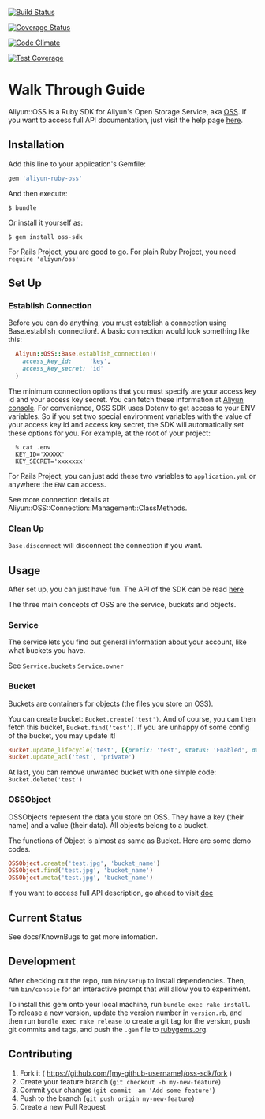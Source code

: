 [![Build Status](https://travis-ci.org/42thcoder/oss-ruby-sdk.svg?branch=master)](https://travis-ci.org/42thcoder/oss-ruby-sdk)

[![Coverage Status](https://coveralls.io/repos/42thcoder/oss-ruby-sdk/badge.svg?branch=master&service=github)](https://coveralls.io/github/42thcoder/oss-ruby-sdk?branch=master)

[![Code Climate](https://codeclimate.com/github/42thcoder/oss-ruby-sdk/badges/gpa.svg)](https://codeclimate.com/github/42thcoder/oss-ruby-sdk)

[![Test Coverage](https://codeclimate.com/github/42thcoder/oss-ruby-sdk/badges/coverage.svg)](https://codeclimate.com/github/42thcoder/oss-ruby-sdk/coverage)

# Walk Through Guide

Aliyun::OSS is a Ruby SDK for Aliyun's Open Storage Service, aka [OSS](http://www.aliyun.com/product/oss/). If you want to access full
 API documentation, just visit the help page [here](https://docs.aliyun.com/?spm=5176.383663.13.7.VXxXyZ#/pub/oss/api-reference/abstract). 
  
## Installation

Add this line to your application's Gemfile:

```ruby
gem 'aliyun-ruby-oss'
```

And then execute:

    $ bundle

Or install it yourself as:

    $ gem install oss-sdk

For Rails Project, you are good to go. For plain Ruby Project, you need `require 'aliyun/oss'`

## Set Up

### Establish Connection

Before you can do anything, you must establish a connection using Base.establish_connection!.  A basic connection would look something like this:
 
```ruby
  Aliyun::OSS::Base.establish_connection!(
    access_key_id:     'key', 
    access_key_secret: 'id'
  )
```
 
The minimum connection options that you must specify are your access key id and your access key secret. You can fetch these information at [Aliyun console](https://oss.console.aliyun.com/index#/).
For convenience, OSS SDK uses Dotenv to get access to your ENV variables. So if you set two special environment variables with the value of your access key id and access key secret, 
the SDK will automatically set these options for you. For example, at the root of your project:
 
 ```
   % cat .env
   KEY_ID='XXXXX'
   KEY_SECRET='xxxxxxx'
 ```
 
For Rails Project, you can just add these two variables to `application.yml` or anywhere the `ENV` can access.

See more connection details at Aliyun::OSS::Connection::Management::ClassMethods.

### Clean Up
    
`Base.disconnect` will disconnect the connection if you want.


## Usage

After set up, you can just have fun. The API of the SDK can be read [here](http://github.com)

The three main concepts of OSS are the service, buckets and objects. 

### Service 

The service lets you find out general information about your account, like what buckets you have. 

See `Service.buckets` `Service.owner`

### Bucket

Buckets are containers for objects (the files you store on OSS). 

You can create bucket: `Bucket.create('test')`. And of course, you can then fetch this bucket, 
`Bucket.find('test')`. If you are unhappy of some config of the bucket, you may update it!

```ruby
Bucket.update_lifecycle('test', [{prefix: 'test', status: 'Enabled', days: 1}])
Bucket.update_acl('test', 'private')
```

At last, you can remove unwanted bucket with one simple code: `Bucket.delete('test')`


### OSSObject

OSSObjects represent the data you store on OSS. They have a key (their name) and a value (their data). All objects belong to a
bucket.

The functions of Object is almost as same as Bucket. Here are some demo codes.

```ruby
OSSObject.create('test.jpg', 'bucket_name')
OSSObject.find('test.jpg', 'bucket_name')
OSSObject.meta('test.jpg', 'bucket_name')
```


If you want to access full API description, go ahead to visit [doc](http://www.rubydoc.info/)


## Current Status

See docs/KnownBugs to get more infomation.

## Development

After checking out the repo, run `bin/setup` to install dependencies. Then, run `bin/console` for an interactive prompt that will allow you to experiment.

To install this gem onto your local machine, run `bundle exec rake install`. To release a new version, update the version number in `version.rb`, and then run `bundle exec rake release` to create a git tag for the version, push git commits and tags, and push the `.gem` file to [rubygems.org](https://rubygems.org).

## Contributing

1. Fork it ( https://github.com/[my-github-username]/oss-sdk/fork )
2. Create your feature branch (`git checkout -b my-new-feature`)
3. Commit your changes (`git commit -am 'Add some feature'`)
4. Push to the branch (`git push origin my-new-feature`)
5. Create a new Pull Request
